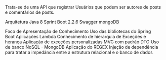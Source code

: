 Trata-se de uma API que registrar Usuários que podem ser autores de posts e comentários de posts.

Arquitetura
Java 8
Sprint Boot 2.2.6
Swagger
mongoDB

Foco de Apresentação de Conhecimento
Uso das bibliotecas do Spring Boot
Aplicações Lambda
Conhecimento de hierarquia de Exceções e herança
Aplicação de exceções personalizadas
MVC com padrão DTO
Uso de banco NoSQL - MongoDB
Aplicação do REGEX
Injeção de dependência para tratar a impedância entre a estrutura relacional e o banco de dados

